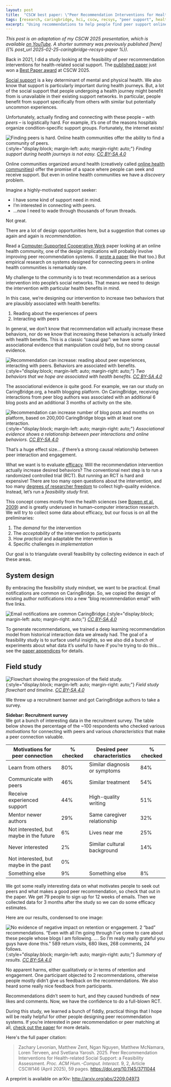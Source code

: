 ```yaml
---
layout: post
title:  "CSCW best paper: \"Peer Recommendation Interventions for Health-related Social Support\""
tags: [research, caringbridge, hci, cscw, recsys, "peer support", health]
excerpt: "Using recommendations to help people find peer support online. Adaptation of a talk at CSCW 2025."
---
```


_This post is an adaptation of my CSCW 2025 presentation, which is available [on YouTube](https://youtu.be/Mq-BPlyFlmk). A shorter summary was previously published [here]({% post_url 2025-02-25-caringbridge-recsys-paper %})._

Back in 2021, I did a study looking at the feasibility of peer recommendation interventions for health-related social support.
The [published paper](https://arxiv.org/abs/2209.04973) just won a [Best Paper award](https://medium.com/acm-cscw/announcing-the-best-of-cscw-2025-a95517e67ba3) at CSCW 2025.

[Social support](https://en.wikipedia.org/wiki/Social_support) is a key determinant of mental and physical health.
We also know that support is particularly important during health journeys. 
But, a lot of the social support that people undergoing a health journey might benefit from is unavailable in their existing support networks.
In particular, people benefit from support specifically from others with similar but potentially uncommon experiences.

Unfortunately, actually finding and connecting with these people – with _peers_ – is logistically hard. 
For example, it’s one of the reasons hospitals organize condition-specific support groups.
Fortunately, the internet exists!

![Finding peers is hard. Online health communities offer the ability to find a community of peers.](/images/cbrecsys/s1.png){:style="display:block; margin-left: auto; margin-right: auto;"}
*Finding support during health journeys is not easy. [CC BY-SA 4.0](https://creativecommons.org/licenses/by-sa/4.0/)*

Online communities organized around health (creatively called [online health communities](https://en.wikipedia.org/wiki/Online_health_communities)) offer the promise of a space where people can seek and receive support.
But even in online health communities we have a _discovery_ problem.

Imagine a highly-motivated support seeker:

 - I have some kind of support need in mind.
 - I’m interested in connecting with peers.
 - …now I need to wade through thousands of forum threads.
 
Not great.

There are a lot of design opportunities here, but a suggestion that comes up again and again is _recommendation_.

Read a [Computer-Supported Cooperative Work](https://en.wikipedia.org/wiki/Computer-supported_cooperative_work) paper looking at an online health community, one of the design implications will probably involve improving peer recommendation systems. (I [wrote a paper](https://arxiv.org/abs/2007.16172) like that too.)
But empirical research on systems designed for connecting peers in online health communities is remarkably rare.

My challenge to the community is to treat recommendation as a serious intervention into people’s social networks.
That means we need to design the intervention with particular health benefits in mind.

In this case, we’re designing our intervention to increase two behaviors that are plausibly associated with health benefits:
 1. Reading about the experiences of peers
 2. Interacting with peers

In general, we don’t know that recommendation will actually increase these behaviors, nor do we know that increasing these behaviors is actually linked with health benefits.
This is a classic “causal gap”: we have some associational evidence that manipulation could help, but no strong causal evidence.

![Recommendation can increase: reading about peer experiences, interacting with peers. Behaviors are associated with benefits.](/images/cbrecsys/s2.png){:style="display:block; margin-left: auto; margin-right: auto;"}
*Two behaviors that we hope are associated with health benefits. [CC BY-SA 4.0](https://creativecommons.org/licenses/by-sa/4.0/)*



The associational evidence _is_ quite good.
For example, we ran our study on CaringBridge.org, a health blogging platform.
On CaringBridge, receiving interactions from peer blog authors was associated with an additional 6 blog posts and an additional 3 months of activity on the site.

![Recommendation can increase number of blog posts and months on platform, based on 200,000 CaringBridge blogs with at least one interaction.](/images/cbrecsys/s3.png){:style="display:block; margin-left: auto; margin-right: auto;"}
*Associational evidence shows a relationship between peer interactions and online behaviors. [CC BY-SA 4.0](https://creativecommons.org/licenses/by-sa/4.0/)*

That’s a huge effect size… _if_ there’s a strong causal relationship between peer interaction and engagement.

What we want is to evaluate [efficacy](https://en.wikipedia.org/wiki/Efficacy#Medicine).
Will the recommendation intervention actually increase desired behaviors?
The conventional next step is to run a randomized controlled trial (RCT).
But running an RCT is hard and expensive! 
There are too many open questions about the intervention, and too many [degrees of researcher freedom](https://en.wikipedia.org/wiki/Researcher_degrees_of_freedom) to collect high-quality evidence.
Instead, let’s run a _feasibility study_ first.

<!--![Feasibility studies involve collecting evidence in multiple areas. In this case: demand, practicality, acceptability, and implementation.](/images/cbrecsys/s4.png){:style="display:block; margin-left: auto; margin-right: auto;"}
*Adapted from [Bowen et al. 2009](https://pubmed.ncbi.nlm.nih.gov/19362699/). [CC BY-SA 4.0](https://creativecommons.org/licenses/by-sa/4.0/)*-->

This concept comes mostly from the health sciences (see [Bowen et al. 2009](https://pubmed.ncbi.nlm.nih.gov/19362699/)) and is greatly underused in human–computer interaction research.
We will try to collect some data about efficacy, but our focus is on all the preliminaries: 

1. The _demand_ for the intervention
2. The _acceptability_ of the intervention to participants
3. How _practical_ and adaptable the intervention is
4. Specific challenges in _implementation_

Our goal is to triangulate overall feasibility by collecting evidence in each of these areas. 

## System design

By embracing the feasibility study mindset, we want to be practical.
Email notifications are common on CaringBridge.
So, we copied the design of existing author notifications into a new “blog recommendation email” with five links.

![Email notifications are common CaringBridge.](/images/cbrecsys/s5.png){:style="display:block; margin-left: auto; margin-right: auto;"}
*[CC BY-SA 4.0](https://creativecommons.org/licenses/by-sa/4.0/)*


To generate recommendations, we trained a deep learning recommendation model from historical interaction data we already had.
The goal of a feasibility study is to surface useful insights, so we also did a bunch of experiments about what data it’s useful to have if you’re trying to do this… see the [paper appendices](https://arxiv.org/abs/2209.04973) for details.

## Field study

![Flowchart showing the progression of the field study.](/images/cbrecsys/s6.png){:style="display:block; margin-left: auto; margin-right: auto;"}
*Field study flowchart and timeline. [CC BY-SA 4.0](https://creativecommons.org/licenses/by-sa/4.0/)*


We threw up a recruitment banner and got CaringBridge authors to take a survey. 

<div class="aside" markdown="1">

**Sidebar: Recruitment survey** <br>
We got a bunch of interesting data in the recruitment survey. The table below shows the percentage of the ~100 respondents who checked various _motivations_ for connecting with peers and various _characteristics_ that make a peer connection valuable.

| Motivations for peer connection     | % checked | Desired peer characteristics  | % checked |
| ----------------------------------- | --------- | ----------------------------- | --------- |
| Learn from others                   | 80%       | Similar diagnosis or symptoms | 84%       |
| Communicate with peers              | 46%       | Similar treatment             | 54%       |
| Receive experienced support         | 44%       | High-quality writing          | 51%       |
| Mentor newer authors                | 29%       | Same caregiver relationship   | 32%       |
| Not interested, but maybe in the future | 6%        | Lives near me                 | 25%       |
| Never interested                    | 2%        | Similar cultural background   | 14%       |
| Not interested, but maybe in the past   | 0%        |                               |           |
| Something else                      | 9%        | Something else                | 8%        |

</div>

We got some really interesting data on what motivates people to seek out peers and what makes a good peer recommendation, so check that out in the paper.
We get 79 people to sign up for 12 weeks of emails.
Then we collected data for 3 months after the study so we can do some efficacy estimates.


Here are our results, condensed to one image: 

![No evidence of negative impact on retention or engagement. 2 “bad” recommendations. “Even with all I’m going through I’ve come to care about these people whose blogs I am following. …. So I’m really really grateful you guys have done this." 589 return visits, 680 likes, 268 comments, 24 follows.](/images/cbrecsys/s7.png){:style="display:block; margin-left: auto; margin-right: auto;"}
*Summary of results. [CC BY-SA 4.0](https://creativecommons.org/licenses/by-sa/4.0/)*

No apparent harms, either qualitatively or in terms of retention and engagement.
One participant objected to 2 recommendations, otherwise people mostly didn’t give us feedback on the recommendations.
We also heard some really nice feedback from participants.

Recommendations didn’t seem to hurt, and they caused hundreds of new likes and comments.
Now, we have the confidence to do a full-blown RCT.

During this study, we learned a bunch of fiddly, practical things that I hope will be really helpful for other people designing peer recommendation systems.
If you’re interested in peer recommendation or peer matching at all, [check out the paper](http://arxiv.org/abs/2209.04973) for more details.

Here's the full paper citation:

>Zachary Levonian, Matthew Zent, Ngan Nguyen, Matthew McNamara, Loren Terveen, and Svetlana Yarosh. 2025. Peer Recommendation Interventions for Health-related Social Support: a Feasibility Assessment. _Proc. ACM Hum.-Comput. Interact._ 9, 2, Article CSCW146 (April 2025), 59 pages. <https://doi.org/10.1145/3711044>

A preprint is available on arXiv: <http://arxiv.org/abs/2209.04973>
